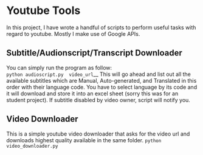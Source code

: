 # Youtube Tools
In this project, I have wrote a handful of scripts to perform useful tasks with regard to youtube. Mostly I make use of Google APIs.

## Subtitle/Audionscript/Transcript Downloader
You can simply run the program as follow:<br />
`python audioscript.py  video_url`__
This will go ahead and list out all the available subtitles which are Manual, Auto-generated, and Translated in this order with their language code.
You have to select language by its code and it will download and store it into an excel sheet (sorry this was for an student project). If subtitle disabled by video owner, script will notify you.


## Video Downloader
This is a simple youtube video downloader that asks for the video url and downloads highest quality available in the same folder.
`python video_downloader.py`
